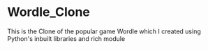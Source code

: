 # Wordle_Clone

This is the Clone of the popular game Wordle which I created using Python's inbuilt libraries and rich module
